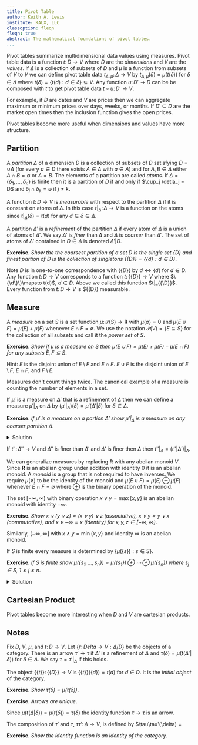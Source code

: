 ```yaml
---
title: Pivot Table
author: Keith A. Lewis
institute: KALX, LLC
classoption: fleqn
fleqn: true
abstract: The mathematical foundations of pivot tables.
...
```


Pivot tables summarize multidimensional data values using measures.
Pivot table data is a function $t\colon D\to V$ where $D$
are the _dimensions_ and $V$ are the _values_.
If $\Delta$ is a collection of subsets of $D$ and $\mu$ is a
function from subsets of $V$ to $V$ we can define pivot table data
$t_{\Delta,\mu}\colon\Delta\to V$ by $t_{\Delta,\mu}(\delta)
= \mu(t(\delta))$ for $\delta\in\Delta$ where $t(\delta) =
\{t(d):d\in\delta\}\subseteq V$.  Any function $u\colon D'\to D$ can be
be composed with $t$ to get pivot table data $t\circ u\colon D'\to V$.

For example, if $D$ are dates and $V$ are prices then we can aggregate
maximum or minimum prices over days, weeks, or months.  If $D'\subseteq D$
are the market open times then the inclusion function gives the open prices.

Pivot tables become more useful when dimensions and values have
more structure.

## Partition

A _partition_ $\Delta$ of a dimension $D$ is a collection of subsets of $D$
satisfying $D = \cup \Delta$ (for every $a\in D$ there exists $A\in\Delta$
with $a\in A$) and for $A,B\in\Delta$ either $A\cap B = \emptyset$ or
$A = B$.  The elements of a partition are called _atoms_. If $\Delta =
\{\delta_1,\ldots,\delta_n\}$ is finite then it is a partition of $D$ if
and only if $\cup_j \detla_j = D$ and $\delta_j\cap\delta_k = \emptyset$
if $j\not= k$.

<!--
The relation $a\sim b$ defined by $a$ and $b$ belong to the same atom
is an _equivalence relation_.

__Exercise__. _Show $a\sim a$, $a\sim b$ implies $b\sim a$, and
$a\sim b$, $b\sim c$ imply $a\sim c$_ for $a,b,c\in D$.

__Exercise__. _Show every equivalence relation determines a partition_.

Hint. The atoms are $\{b\in D:b\sim a\}$ for $a\in D$.
-->

A function $t\colon D\to V$ is _measurable_ with respect to the partition $\Delta$
if it is constant on atoms of $\Delta$. In this case
$t|_\Delta\colon\Delta\to V$ is a function on the atoms since $t|_\Delta(\delta) = t(d)$
for any $d\in\delta\in\Delta$.

A partition $\Delta'$ is a _refinement_ of the partition $\Delta$ if every atom of $\Delta$ is a
union of atoms of $\Delta'$. We say $\Delta'$ is _finer_ than $\Delta$
and $\Delta$ is _coarser_ than $\Delta'$.
The set of atoms of $\Delta'$ contained in $D\in\Delta$ is denoted $\Delta'|D$.

__Exercise__. _Show the the coarsest partition of a set $D$ is the single set $\{D\}$
and finest partion of $D$ is the collection of singletons $\{\{D\}\} = \{\{d\}:d\in D\}$_.

Note $D$ is in
one-to-one correspondence with $\{\{D\}\}$ by $d\leftrightarrow\{d\}$
for $d\in D$. Any function $t\colon D\to V$ corresponds to a function
$t\colon\{\{D\}\}\to V$ where $\{\d\}\}\mapsto t(d)$, $d\in D$.
Above we called this function $t|_{\{\D\}\}$. Every function from $t\colon D\to V$
is $\{\{D\}\} measurable.

<!--
An _algebra_ $\mathcal{A}$ of sets on $D$ is a subset of the powerset of $D$ that contains
the $\emptyset$ and is
closed under union and _complement_ in $D$. The complement of $C\subseteq D$
in $D$ is $C' = D\setminus C = \{x\in D : x\not\in C\}$.
Clearly $D\in\mathcal{A}$ since $D = \emptyset' = D\setminus\emptyset$.

__Exercise__. _Show every algebra is also closed under intersection_.

Hint: De Morgan.

If $\mathcal{A}$ is an algebra on $D$ and $C\in\mathcal{A}$ 
let $\mathcal{A}|C = \{B\in\mathcal{A} : B\subseteq C\}$.
We call this $\mathcal{A}$ restricted to $C$.

__Exercise__. _Show $\mathcal{A}|C = \{B\cap C:B\in\mathcal{A}\}$_.

__Exercise__. _Show $\mathcal{A}|C$ is an algebra on $C$_.

A set $A\in\mathcal{A}$ is an _atom_ if $B\in\mathcal{A}$ and $B\subseteq A$
imply either $B = \emptyset$ or $B = A$.

__Exercise__. _If $\mathcal{A}$ is and algebra on $D$ with a finite number of elements
show the atoms of $\mathcal{A}$ are a partition of $D$_.
-->

## Measure

A _measure_ on a set $S$ is a set function
$\mu\colon\mathcal{P}(S)\to\mathbf{R}$ with $\mu(\emptyset) = 0$ and
$\mu(E\cup F) = \mu(E) + \mu(F)$ whenever $E\cap F=\emptyset$.
We use the notation $\mathcal{P}(V) = \{E\subseteq S\}$ for the collection of all
subsets and call it the _power set_ of $S$.

__Exercise__. _Show if $\mu$ is a measure on $S$ then $\mu(E\cup F) = \mu(E) + \mu(F) - \mu(E\cap F)$
for any subsets $E,F\subseteq S$_.

Hint: $E$ is the disjoint union of $E\setminus F$ and $E\cap F$.
$E\cup F$ is the disjoint union of $E\setminus F$, $E\cap F$, and $F\setminus E$.

Measures don't count things twice.
The canonical example of a measure is counting the number of elements in a set.



If $\mu'$ is a measure on $\Delta'$ that is a refinement of $\Delta$ then
we can define a measure $\mu'|_\Delta$ on $\Delta$ by
$(\mu'|_\Delta)(\delta) = \mu'(\Delta'|\delta)$ for $\delta\in\Delta$.

__Exercise__. _If $\mu'$ is a measure on a partion $\Delta'$ 
show $\mu'|_\Delta$ is a measure on any coarser partition $\Delta$_.

<details>
<summary>Solution</summary>

With $\mu = \mu'|_\Delta$, we must show $\mu(\emptyset) = 0$ and $\mu(E\cup F) = \mu(E)\oplus\mu(F)$
when $E\cap F = \emptyset$ for $E,F\in\Delta$. Since $\Delta'|\emptyset = \emptyset$
we have $\mu(\emptyset) = \mu'(\emptyset) = 0$. If $E,F\in\Delta$ are disjoint then
so are $\Delta'|E$ and $\Delta'|F$ hence $\mu(E\cup F) = \mu'(\Delta'|(E\cup F))
= \mu'((\Delta'|E)\cup(\Delta'|F)) = \mu'(\Delta'|E)\oplus\mu'(\Delta'|F)) = \mu(E)\oplus\mu(F)$.

</details>

If $t''\colon\Delta''\to V$
and $\Delta''$ is finer than $\Delta'$ and $\Delta'$ is finer then $\Delta$
then $t''|_\Delta = (t''|\Delta')|_\Delta$.

We can generalize measures by replacing $\mathbf{R}$ with any abelian monoid $V$.
Since $\mathbf{R}$ is an abelian group under addition with identity $0$ it is an
abelian monoid. A _monoid_ is a group that is not required to have inverses.
We require $\mu(\emptyset)$ to be the identity of the monoid
and $\mu(E\cup F) = \mu(E) \oplus \mu(F)$ whenever $E\cap F = \emptyset$ where
$\oplus$ is the binary operation of the monoid.

The set $[-\infty,\infty)$ with binary operation $x\vee y = \max\{x,y\}$ is an abelian monoid
with identity $-\infty$.

__Exercise__. _Show $x\vee(y\vee z) = (x\vee y)\vee z$ (associative), $x\vee y = y\vee x$ (commutative),
and $x\vee -\infty = x$ (identity) for $x,y,z\in [-\infty,\infty)$_.

Similarly, $(-\infty,\infty]$ with $x\wedge y = \min\{x,y\}$ and identity $\infty$ is an abelian monoid.

If $S$ is finite every measure is determined by $\{\mu(\{s\}): s\in S\}$.

__Exercise__. _If $S$ is finite show $\mu(\{s_1,\ldots,s_n\})
= \mu(\{s_1\})\oplus\cdots\oplus\mu(\{s_n\})$ where $s_j\in S$, $1\le j\le n$_.

<details>
<summary>Solution</summary>

This follows from $V$ being an abelian monoid. By associativity
$\mu(\{s_1\})\oplus\cdots\oplus\mu(\{s_n\})$ is well-defined.
Any permutation of $(s_j)$ in the left-hand side set results in the same set.
Commutativity shows the right hand side is unchanged by any permutation.

</details>


## Cartesian Product

Pivot tables become more interesting when $D$ and $V$ are cartesian products.

<!--

__Exercise__. _If $(d,v)$ and $(d,v')$ belong to the graph of a function then $v = v'$_.

Any subset of $D\times V$ with this property is a _partial function_. If the subset
also has the property that for every $d\in D$ there is some $v\in V$ with $(d,v)$ in the 
subset then it determines a function.


Given $f\colon D\to V$ define the _push forward_
$f^*\colon\mathcal{P}(D)\to\mathcal{P}(V)$ by
$f^*(A) = \{f(a):a\in A\}\subseteq V$ for $A\subseteq D$
If $\alpha\colon V\times V\to V$ is any binary function that is
commutative and associative with identity element $\iota\in V$ then
the aggregator $\bar{\alpha}\colon\mathcal{P}(V)\to V$ can be defined
by $\bar{\alpha}(\emptyset) = \iota$ and $\bar{\alpha}(\{u\}\cup U) =
\alpha(u, \bar{\alpha}(U))$ for $u\in V$ and $U\subseteq V$.

__Exercise__. _Show $\hat{\alpha}(\{u\}) = u$ for $u\in V$_.

<details>
<summary>Solution</summary>

By the definition of $\hat{\alpha}$ and $\iota$ being the identity element
$\hat{\alpha}(\{u\}) = \hat{\alpha}(\{u\}\cup\emptyset)
= \alpha(u, \hat{\alpha}(\emptyset)) = \alpha(u, \iota) = u$.
</details>

__Exercise__. _Show $\hat{\alpha}(\{u_1,\ldots,u_n\})$
= $\hat{\alpha}(\{u_{\sigma(1)},\ldots,u_{\sigma(n)}\})$
if $\sigma$ is a permutation of $\{1,\ldots,n\}$_.

<details>
<summary>Solution</summary>

We prove this by induction on $n$. The previous exercise shows this
it true if $n = 1$. Assume the statement is true for $n$. We have
$$
\begin{aligned}
	\hat{\alpha}(\{u_1,\ldots, u_{n+1}\}) &= \alpha(u_1, \hat{\alpha}(\{u_2,\ldots,u_{n+1}\})) \\
	&= ... \\
\end{aligned}
$$
</details>

## Cube

A _cube_ on $D$ taking values in $V$ is a function belonging to $V^\Delta$
where $\Delta$ is a partion of $D$.  Any function in $V^D$ determines
a cube in $V^{\{\{D\}\}$ and vice verse.

If $f\colon\Delta\to V$ is a cube and $\alpha$ is an
aggregator on subsets of $V$ to $W$ then $\alpha\circ f^*\colon\Delta\to W$
is a cube on $D$ taking values in $W$.

Functions in $V^D$ are called _cubes_. This makes more sense if
$D=D_1\times\cdots D_n$ and $V=V_1\times\cdots V_m$ are cartesian
products. The _graph_ of $f$ is the set $\{(d,f(d)):d\in D\}\subseteq
D\times V$.

A _cube transformation_ is a function $\tau\colon V^\Delta'\to W^\Delta$ where
$\Delta'$ is a refinement of $\Delta$ and $V$, $W$ are values.


Cubes together with aggregators are _pivot tables_.

__Exercise__. _If $f\colon\Delta\to V$ is a cube and $\Delta'$ coarser than $\Delta$
show $\alpha\circ f^*
-->

## Notes

Fix $D$, $V$, $\mu$, and $t\colon D\to V$. Let $\{\tau\colon Delta\to V: \Delta/D\}$ be
the objects of a category. There is an arrow $\tau'\to\tau$ if $\Delta'$ is a refinement
of $\Delta$ and $\tau(\delta) = \mu(t(\Delta'|\delta))$ for $\delta\in\Delta$.
We say $\tau = \tau'|_\Delta$ if this holds.

The object $\{\{t\}\}\colon\{\{D\}\}\to V$ is $\{\{t\}\}(\{d\}) = t(d)$ for $d\in D$.
It is the _initial object_ of the category.

__Exercise__. _Show $\tau(\delta) = \mu(t(\delta))$_.

__Exercise__. _Arrows are unique_.


Since $\mu(t(\Delta|\delta)) = \mu(t(\delta)) = \tau(\delta)$ the identity function
$\tau\to\tau$ is an arrow.

The composition of $\tau'$ and $\tau$, $\tau\tau'\colon\Delta\to V$,
is defined by $\tau\tau'(\delta) = 

__Exercise__. _Show the identity function is an identity of the category_.
